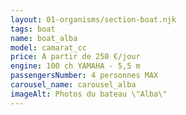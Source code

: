 ```yaml
---
layout: 01-organisms/section-boat.njk
tags: boat
name: boat_alba
model: camarat_cc
price: À partir de 250 €/jour
engine: 100 ch YAMAHA - 5,5 m
passengersNumber: 4 personnes MAX
carousel_name: carousel_alba
imageAlt: Photos du bateau \"Alba\"
---
```

